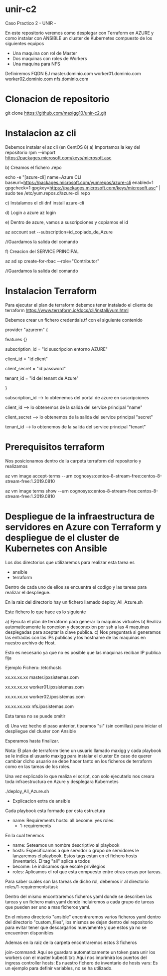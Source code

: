 # unir-c2
Caso Practico 2 - UNIR -


En este repositorio veremos como desplegar con Terraform en AZURE y como instalar con ANSIBLE un cluster de Kubernetes compuesto de los siguientes equipos

- Una maquina con rol de  Master
- Dos maquinas con roles de  Workers
- Una maquina para NFS

Definiremos FQDN
EJ
master.dominio.com
worker01.dominio.com
worker02.dominio.com
nfs.dominio.com

# Clonacion de repositorio
git clone https://github.com/maxigg10/unir-c2.git

# Instalacion az cli #

Debemos instalar el az cli  (en CentOS 8)
a)	Importamos la key del repositorio
rpm --import https://packages.microsoft.com/keys/microsoft.asc

b)	Creamos el fichero .repo

echo -e "[azure-cli]
name=Azure CLI
baseurl=https://packages.microsoft.com/yumrepos/azure-cli
enabled=1
gpgcheck=1
gpgkey=https://packages.microsoft.com/keys/microsoft.asc" | sudo tee /etc/yum.repos.d/azure-cli.repo

c)	Instalamos el cli
dnf install azure-cli

d) Login a azure
az login

e) Dentro de azure, vamos a suscripciones y copiamos el id

az account set --subscription=id_copiado_de_Azure

//Guardamos la salida del comando

f) Creacion del SERVICE PRINCIPAL

az ad sp create-for-rbac --role="Contributor"

//Guardamos la salida del comando

# Instalacion Terraform #
Para ejecutar el plan de terraform debemos tener instalado el cliente de terraform
https://www.terraform.io/docs/cli/install/yum.html

Debemos crear un fichero credentials.tf con el siguiente contenido


provider "azurerm" {

  features {}

  subscription_id = "id suscripcion entorno AZURE" 

  client_id       = "id client"

  client_secret   = "id password"

  tenant_id       = "id del tenant de Azure"

}


  subscription_id --> lo obtenemos del portal de azure en suscripciones

  client_id       --> lo obtenemos de la salida del service principal "name"

  client_secret   --> lo obtenemos de la salida del service principal "secret"

  tenant_id       --> lo obtenemos de la salida del service principal "tenant"


# Prerequisitos terraform #
Nos posicionamos dentro de la carpeta terraform del repositorio y realizamos


az vm image accept-terms --urn cognosys:centos-8-stream-free:centos-8-stream-free:1.2019.0810

az vm image terms show --urn cognosys:centos-8-stream-free:centos-8-stream-free:1.2019.0810


# Despliegue de la infraestructura de servidores en Azure con Terraform y despliegue de el cluster de Kubernetes con Ansible #

Los dos directorios que utilizaremos para realizar esta tarea es

- ansible
- terraform

Dentro de cada uno de ellos se encuentra el codigo y las tareas para realizar el despliegue.

En la raiz del directorio hay un fichero llamado  deploy_All_Azure.sh

Este fichero lo que hace es lo siguiente

a) Ejecuta el plan de terraform para generar la maquinas virtuales
b) Realiza automaticamente la conexion y desconexion por ssh a las 4 maquinas desplegadas para aceptar la clave publica.
c) Nos preguntará si generamos las entradas con las IPs publicas y los hostname de las maquinas en nuestro archivo de Host.

Esto es necesario ya que no es posible que las maquinas reciban IP publica fija

Ejemplo Fichero: /etc/hosts


xx.xx.xx.xx master.ipxsistemas.com

xx.xx.xx.xx worker01.ipxsistemas.com

xx.xx.xx.xx worker02.ipxsistemas.com

xx.xx.xx.xxx nfs.ipxsistemas.com


Esta tarea no se puede omitir

d) Una vez hecho el paso anterior, tipeamos "si" (sin comillas) para iniciar el despliegue del cluster con Ansible

Esperamos hasta finalizar.

Nota: El plan de terraform tiene un usuario llamado maxigg y cada playbook se le indica el usuario maxigg para instalar el cluster
En caso de querer cambiar dicho usuario se debe hacer tanto en los ficheros de terraform como en las tareas de los roles.

Una vez explicado lo que realiza el script, con solo ejecutarlo nos creara toda infraestructura en Azure y desplegara Kubernetes

./deploy_All_Azure.sh



* Explicacion extra de ansible



Cada playbook esta formado por esta estructura


- name: Requirements
  hosts: all
  become: yes
  roles:
    - 1-requirements


En la cual tenemos
* name: Seteamos un nombre descriptivo al playbook
* hosts: Especificamos a que servidor o grupo de servidores le lanzaremos el playbook. Estos tags estan en el fichero hosts (inventario). El tag "all" aplica a todos
* become: Le indicamos que escale privilegios
* roles: Aplicamos el rol que esta compuesto entre otras cosas por tareas.

Para saber cuales son las tareas de dicho rol, debemos ir al directorio roles/1-requirements/task

Dentro del mismo encontraremos ficheros yaml donde se describen las tareas y un fichero main.yaml donde
incluiremos a cada grupo de tareas que pueden ser uno a mas ficheros yaml.

En el mismo directorio "ansible"  encontraremos varios ficheros yaml dentro del directorio "custom_files", los mismos se dejan dentro del repositorio para evitar tener que descargarlos nuevamente y que estos ya no se encuentren disponibles

Ademas en la raiz de la carpeta encontraremos estos 3 ficheros

join-command: Aqui se guardara automaticamente un token para unir los workers con el master
kubectl.txt: Aqui nos imprimirá los puertos del ingress controller
hosts: Es nuestro fichero de inventario de hosts
vars: Es un ejemplo para definir variables, no se ha utilizado.



